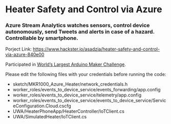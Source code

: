 # Heater Safety and Control via Azure
### Azure Stream Analytics watches sensors, control device autonomously, send Tweets and alerts in case of a hazard. Controllable by smartphone.

Porject Link: https://www.hackster.io/asadzia/heater-safety-and-control-via-azure-840e00

Participated in [World’s Largest Arduino Maker Challenge](https://www.hackster.io/challenges/arduino-microsoft-maker).

Please edit the following files with your credentials before running the code:

- sketch/MKR1000_Azure_Heater/network_credentials.h
- worker_roles/events_to_device_service/events_forwarding/app.config
- worker_roles/events_to_device_service/telemetry/app.config
- worker_roles/events_to_device_service/events_to_device_service/ServiceConfiguration.Cloud.cscfg
- UWA/HeaterPhoneApp/HeaterController/IoTClient.cs
- UWA/SimulatedHeater/IoTClient.cs


